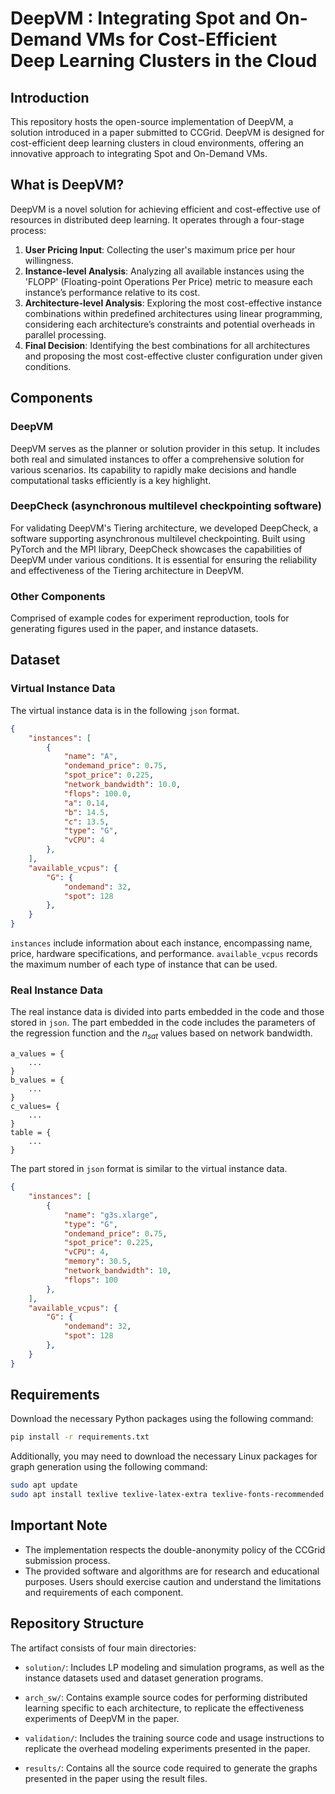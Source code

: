 # DeepVM : Integrating Spot and On-Demand VMs for Cost-Efficient Deep Learning Clusters in the Cloud
## Introduction
This repository hosts the open-source implementation of DeepVM, a solution introduced in a paper submitted to CCGrid. DeepVM is designed for cost-efficient deep learning clusters in cloud environments, offering an innovative approach to integrating Spot and On-Demand VMs.

## What is DeepVM?
DeepVM is a novel solution for achieving efficient and cost-effective use of resources in distributed deep learning. It operates through a four-stage process:
1. **User Pricing Input**: Collecting the user's maximum price per hour willingness.
2. **Instance-level Analysis**: Analyzing all available instances using the 'FLOPP' (Floating-point Operations Per Price) metric to measure each instance’s performance relative to its cost.
3. **Architecture-level Analysis**: Exploring the most cost-effective instance combinations within predefined architectures using linear programming, considering each architecture’s constraints and potential overheads in parallel processing.
4. **Final Decision**: Identifying the best combinations for all architectures and proposing the most cost-effective cluster configuration under given conditions​​.

## Components
### DeepVM
DeepVM serves as the planner or solution provider in this setup. It includes both real and simulated instances to offer a comprehensive solution for various scenarios. Its capability to rapidly make decisions and handle computational tasks efficiently is a key highlight.
### DeepCheck (asynchronous multilevel checkpointing software)
For validating DeepVM's Tiering architecture, we developed DeepCheck, a software supporting asynchronous multilevel checkpointing. Built using PyTorch and the MPI library, DeepCheck showcases the capabilities of DeepVM under various conditions. It is essential for ensuring the reliability and effectiveness of the Tiering architecture in DeepVM​.
### Other Components
Comprised of example codes for experiment reproduction, tools for generating figures used in the paper, and instance datasets.

## Dataset
### Virtual Instance Data
The virtual instance data is in the following `json` format.
```json
{
    "instances": [
        {
            "name": "A",
            "ondemand_price": 0.75,
            "spot_price": 0.225,
            "network_bandwidth": 10.0,
            "flops": 100.0,
            "a": 0.14,
            "b": 14.5,
            "c": 13.5,
            "type": "G",
            "vCPU": 4
        },
    ],
    "available_vcpus": {
        "G": {
            "ondemand": 32,
            "spot": 128
        },
    }
}
```
`instances` include information about each instance, encompassing name, price, hardware specifications, and performance.
`available_vcpus` records the maximum number of each type of instance that can be used.

### Real Instance Data
The real instance data is divided into parts embedded in the code and those stored in `json`.
The part embedded in the code includes the parameters of the regression function and the $n_{sat}$ values based on network bandwidth.
```python3
a_values = {
    ...
}
b_values = {
    ...
}
c_values= {
    ...
}
table = {
    ...
}
```
The part stored in `json` format is similar to the virtual instance data.
```json
{
    "instances": [
        {
            "name": "g3s.xlarge",
            "type": "G",
            "ondemand_price": 0.75,
            "spot_price": 0.225,
            "vCPU": 4,
            "memory": 30.5,
            "network_bandwidth": 10,
            "flops": 100
        },
    ],
    "available_vcpus": {
        "G": {
            "ondemand": 32,
            "spot": 128
        },
    }
}
```

## Requirements
Download the necessary Python packages using the following command:
```bash
pip install -r requirements.txt
```
Additionally, you may need to download the necessary Linux packages for graph generation using the following command:
```bash
sudo apt update
sudo apt install texlive texlive-latex-extra texlive-fonts-recommended dvipng cm-super
```

## Important Note
- The implementation respects the double-anonymity policy of the CCGrid submission process.
- The provided software and algorithms are for research and educational purposes. Users should exercise caution and understand the limitations and requirements of each component.

## Repository Structure
The artifact consists of four main directories:

- `solution/`: Includes LP modeling and simulation programs, as well as the instance datasets used and dataset generation programs.

- `arch_sw/`: Contains example source codes for performing distributed learning specific to each architecture, to replicate the effectiveness experiments of DeepVM in the paper.

- `validation/`: Includes the training source code and usage instructions to replicate the overhead modeling experiments presented in the paper.

- `results/`: Contains all the source code required to generate the graphs presented in the paper using the result files.